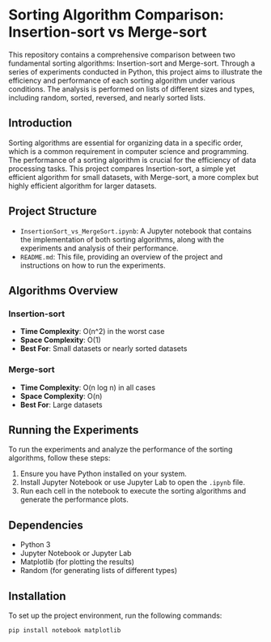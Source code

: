 # Sorting Algorithm Comparison: Insertion-sort vs Merge-sort

This repository contains a comprehensive comparison between two fundamental sorting algorithms: Insertion-sort and Merge-sort. Through a series of experiments conducted in Python, this project aims to illustrate the efficiency and performance of each sorting algorithm under various conditions. The analysis is performed on lists of different sizes and types, including random, sorted, reversed, and nearly sorted lists.

## Introduction

Sorting algorithms are essential for organizing data in a specific order, which is a common requirement in computer science and programming. The performance of a sorting algorithm is crucial for the efficiency of data processing tasks. This project compares Insertion-sort, a simple yet efficient algorithm for small datasets, with Merge-sort, a more complex but highly efficient algorithm for larger datasets.

## Project Structure

- `InsertionSort_vs_MergeSort.ipynb`: A Jupyter notebook that contains the implementation of both sorting algorithms, along with the experiments and analysis of their performance.
- `README.md`: This file, providing an overview of the project and instructions on how to run the experiments.

## Algorithms Overview

### Insertion-sort

- **Time Complexity**: O(n^2) in the worst case
- **Space Complexity**: O(1)
- **Best For**: Small datasets or nearly sorted datasets

### Merge-sort

- **Time Complexity**: O(n log n) in all cases
- **Space Complexity**: O(n)
- **Best For**: Large datasets

## Running the Experiments

To run the experiments and analyze the performance of the sorting algorithms, follow these steps:

1. Ensure you have Python installed on your system.
2. Install Jupyter Notebook or use Jupyter Lab to open the `.ipynb` file.
3. Run each cell in the notebook to execute the sorting algorithms and generate the performance plots.

## Dependencies

- Python 3
- Jupyter Notebook or Jupyter Lab
- Matplotlib (for plotting the results)
- Random (for generating lists of different types)

## Installation

To set up the project environment, run the following commands:

```bash
pip install notebook matplotlib
